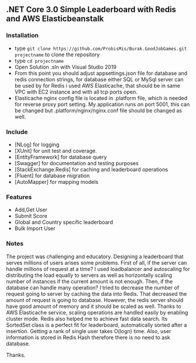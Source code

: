 ## .NET Core 3.0 Simple Leaderboard with Redis and AWS Elasticbeanstalk ##

### Installation ###

* type `git clone https://github.com/ProbisMis/Burak.GoodJobGames.git projectname` to clone the repository 
* type `cd projectname`
* Open Solution .sln with Visual Studio 2019
* From this point you should adjust appsettings.json file for database and redis connection strings, for database  either SQL or MySql server can be used by 
for Redis i used AWS Elasticache, that should be in same VPC with EC2 instance and with all tcp ports open. 
* Elasticache nginx config file is located in .platform file, which is needed for reverse proxy port setting. My application runs on port 5001, this can be changed but .platform/nginx/nginx.conf file should be changed as well.

### Include ###

* [NLog] for logging 
* [XUnit] for unit test and coverage.
* [EntityFramework] for database query
* [Swagger] for documentation and testing purposes
* [StackExchange.Redis] for caching and leaderboard operations
* [Fluent] for database migration
* [AutoMapper] for mapping models

### Features ###

* Add,Get User 
* Submit Score
* Global and Country specific leaderboard
* Bulk Import User

### Notes ###

The project was challenging and educatory. Designing a leaderboard that serves millions of users arises some problems. First of all, if the server can handle millions of request at a time? I used loadbalancer and autoscaling for distributing the load equally to servers as well as horizontally scaling number of instances if the current amount is not enough. Then, if the database can handle many operation? I tried to decrease the number of request going to server by caching the data into Redis. That decreased the amount of request is going to database. However, the redis server should have good amount of memory and it should be scaled as well. Thanks to AWS Elasticache service, scaling operations are handled easily by enabling cluster mode. Redis also helped me to achieve fast data search. Its SortedSet class is a perfect fit for leaderboard, automatically sorted after a insertion. Getting a rank of single user takes O(logn) time. Also, user information is stored in Redis Hash therefore there is no need to ask database. 

Thanks.
